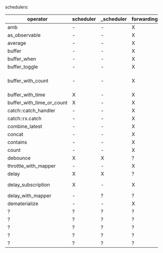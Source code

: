 schedulers:

|operator|scheduler|_scheduler|forwarding|composed|depends|
|-- |-- |-- |-- |-- |-- |
|amb|-|-|X|-||
|as_observable|-|-|X|-||
|average|-|-|X|X||
|buffer|-|-|X|X|window*, flat_map|
|buffer_when|-|-|X|X|window*, flat_map,|
|buffer_toggle|-|-|X|X|window*, flat_map|
|buffer_with_count|-|-|X|X|window*, flat_map, filter, map, to_terable|
|buffer_with_time|X|-|X|X|window*, flat_map|
|buffer_with_time_or_count|X|-|X|X|window*, flat_map|
|catch::catch_handler|-|-|X|-||
|catch::rx.catch|-|-|X|X|rx.catch|
|combine_latest|-|-|X|X|rx.combine_latest|
|concat|-|-|X|X|rx.concat|
|contains|-|-|X|X|filter, some|
|count|-|-|X|X|filter, reduce, count|
|debounce|X|X|?|?||
|throttle_with_mapper|-|-|X|-||
|delay|X|X|?|?||
|delay_subscription|X|-|X|X|delay_with_mapper, rx.timer, rx.empty|
|delay_with_mapper|-|?|?|-||
|dematerialize|-|-|X|-||
|?|?|?|?|?||
|?|?|?|?|?||
|?|?|?|?|?||
|?|?|?|?|?||
|?|?|?|?|?||


